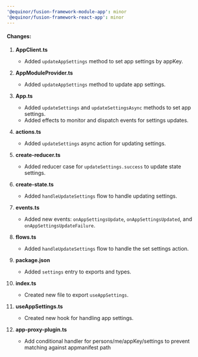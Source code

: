 ```yaml
---
'@equinor/fusion-framework-module-app': minor
'@equinor/fusion-framework-react-app': minor
---
```


#### Changes:

1. **AppClient.ts**
   - Added `updateAppSettings` method to set app settings by appKey.

2. **AppModuleProvider.ts**
   - Added `updateAppSettings` method to update app settings.

3. **App.ts**
   - Added `updateSettings` and `updateSettingsAsync` methods to set app settings.
   - Added effects to monitor and dispatch events for settings updates.

4. **actions.ts**
   - Added `updateSettings` async action for updating settings.

5. **create-reducer.ts**
   - Added reducer case for `updateSettings.success` to update state settings.

6. **create-state.ts**
   - Added `handleUpdateSettings` flow to handle updating settings.

7. **events.ts**
   - Added new events: `onAppSettingsUpdate`, `onAppSettingsUpdated`, and `onAppSettingsUpdateFailure`.

8. **flows.ts**
   - Added `handleUpdateSettings` flow to handle the set settings action.

9. **package.json**
   - Added `settings` entry to exports and types.

10. **index.ts**
    - Created new file to export `useAppSettings`.

11. **useAppSettings.ts**
    - Created new hook for handling app settings.

12. **app-proxy-plugin.ts**
    - Add conditional handler for persons/me/appKey/settings to prevent matching against appmanifest path
